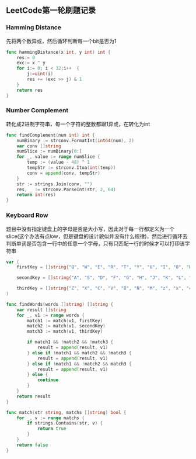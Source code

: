 ## LeetCode第一轮刷题记录
### Hamming Distance
先将两个数异或，然后循环判断每一个bit是否为1
```go
func hammingDistance(x int, y int) int {
	res:= 0
	exc:= x ^ y
	for i:= 0; i < 32;i++  {
		j:=uint(i)
		res += (exc >> j) & 1
	}
	return res
}
```
### Number Complement 
转化成2进制字符串，每一个字符的整数都跟1异或，在转化为int
```go
func findComplement(num int) int {
	numBinary := strconv.FormatInt(int64(num), 2)
	var conv []string
	numSlice := numBinary[0:]
	for _, value := range numSlice {
		temp := (value - 48) ^ 1
		tempStr := strconv.Itoa(int(temp))
		conv = append(conv, tempStr)
	}
	str := strings.Join(conv, "")
	res, _ := strconv.ParseInt(str, 2, 64)
	return int(res)
}
```
### Keyboard Row
题目中没有指定键盘上的字母是否是大小写，因此对于每一行都定义为一个slice(这个办法有点low，但是键盘的设计貌似并没有什么规律)，然后进行循环去判断单词是否包含一行中的任意一个字母，只有只匹配一行的时候才可以打印该字符串
```go
var (
	firstKey = []string{"Q", "W", "E", "R", "T", "Y", "U", "I", "O", "P", "q", "w", "e", "r", "t", "y", "u", "i", "o", "p"}

	secondKey = []string{"A", "S", "D", "F", "G", "H", "J", "K", "L", "a", "s", "d", "f", "g", "h", "j", "k", "l"}

	thirdKey = []string{"Z", "X", "C", "V", "B", "N", "M", "z", "x", "c", "v", "b", "n", "m"}
)

func findWords(words []string) []string {
	var result []string
	for _, v1 := range words {
		match1 := match(v1, firstKey)
		match2 := match(v1, secondKey)
		match3 := match(v1, thirdKey)

		if match1 && !match2 && !match3 {
			result = append(result, v1)
		} else if !match1 && match2 && !match3 {
			result = append(result, v1)
		} else if !match1 && !match2 && match3 {
			result = append(result, v1)
		} else {
			continue
		}
	}
	return result
}

func match(str string, matchs []string) bool {
	for _, v := range matchs {
		if strings.Contains(str, v) {
			return true
		}
	}
	return false
}
```
